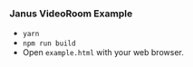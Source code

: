 ### Janus VideoRoom Example

- `yarn`
- `npm run build`
- Open `example.html` with your web browser.
